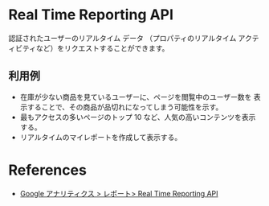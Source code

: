 Real Time Reporting API 
=========================

認証されたユーザーのリアルタイム データ （プロパティのリアルタイム アクティビティなど）をリクエストすることができます。

## 利用例

+ 在庫が少ない商品を見ているユーザーに、ページを閲覧中のユーザー数を 表示することで、その商品が品切れになってしまう可能性を示す。
+ 最もアクセスの多いページのトップ 10 など、人気の高いコンテンツを表示する。
+ リアルタイムのマイレポートを作成して表示する。


# References

+ [Google アナリティクス > レポート> Real Time Reporting API](https://developers.google.com/analytics/devguides/reporting/realtime/v3/?hl=ja)